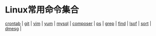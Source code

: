 Linux常用命令集合
====
 [crontab](https://github.com/chenxiansen/Grep/blob/master/src/Crontab.md)  |
 [git](https://github.com/chenxiansen/Grep/blob/master/src/Git.md)  |
 [vim](https://github.com/chenxiansen/Grep/blob/master/src/Vim.md)  |
 [yum](https://github.com/chenxiansen/Grep/blob/master/src/Yum.md)   |
 [mysql](https://github.com/chenxiansen/Grep/blob/master/src/Mysql.md)  | 
 [composer](https://github.com/chenxiansen/Grep/blob/master/src/Composer.md)  | 
 [ps](https://github.com/chenxiansen/Grep/blob/master/src/Ps.md)  |
 [grep](https://github.com/chenxiansen/Grep/blob/master/src/Grep.md)  |
 [find](https://github.com/chenxiansen/Grep/blob/master/src/Find.md)  |
 [lsof](https://github.com/chenxiansen/Grep/blob/master/src/Lsof.md)  |
 [sort](https://github.com/chenxiansen/Grep/blob/master/src/Sort.md)  |
 [dmesg](https://github.com/chenxiansen/Grep/blob/master/src/Dmesg.md)  |